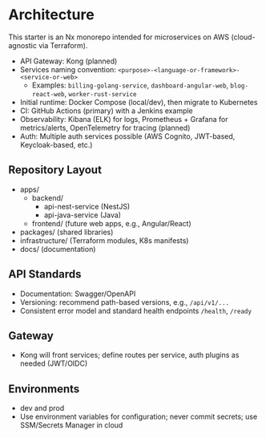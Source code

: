 # Architecture

This starter is an Nx monorepo intended for microservices on AWS (cloud-agnostic via Terraform).

- API Gateway: Kong (planned)
- Services naming convention: `<purpose>-<language-or-framework>-<service-or-web>`
  - Examples: `billing-golang-service`, `dashboard-angular-web`, `blog-react-web`, `worker-rust-service`
- Initial runtime: Docker Compose (local/dev), then migrate to Kubernetes
- CI: GitHub Actions (primary) with a Jenkins example
- Observability: Kibana (ELK) for logs, Prometheus + Grafana for metrics/alerts, OpenTelemetry for tracing (planned)
- Auth: Multiple auth services possible (AWS Cognito, JWT-based, Keycloak-based, etc.)

## Repository Layout
- apps/
  - backend/
    - api-nest-service (NestJS)
    - api-java-service (Java)
  - frontend/ (future web apps, e.g., Angular/React)
- packages/ (shared libraries)
- infrastructure/ (Terraform modules, K8s manifests)
- docs/ (documentation)

## API Standards
- Documentation: Swagger/OpenAPI
- Versioning: recommend path-based versions, e.g., `/api/v1/...`
- Consistent error model and standard health endpoints `/health`, `/ready`

## Gateway
- Kong will front services; define routes per service, auth plugins as needed (JWT/OIDC)

## Environments
- dev and prod
- Use environment variables for configuration; never commit secrets; use SSM/Secrets Manager in cloud
